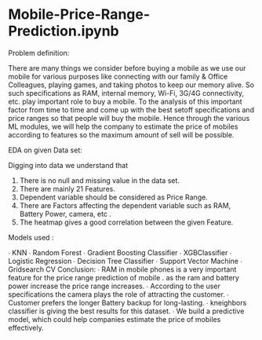 # Mobile-Price-Range-Prediction.ipynb

Problem definition:

There are many things we consider before buying a mobile as we use our mobile for various purposes
like connecting with our family & Office Colleagues, playing games, and taking photos to keep our
memory alive. So such specifications as RAM, internal memory, Wi-Fi, 3G/4G connectivity, etc. play
important role to buy a mobile. To the analysis of this important factor from time to time and come up
with the best setoff specifications and price ranges so that people will buy the mobile. Hence through the
various ML modules, we will help the company to estimate the price of mobiles according to features so
the maximum amount of sell will be possible.

EDA on given Data set:

Digging into data we understand that

1. There is no null and missing value in the data set.
2. There are mainly 21 Features.
3. Dependent variable should be considered as Price Range.
4. There are Factors affecting the dependent variable such as RAM, Battery Power,
camera, etc .
5. The heatmap gives a good correlation between the given Feature.

Models used :

∙ KNN
∙ Random Forest
∙ Gradient Boosting Classifier
∙ XGBClassifier
∙ Logistic Regression
∙ Decision Tree Classifier
∙ Support Vector Machine
∙ Gridsearch CV
Conclusion:
∙ RAM in mobile phones is a very important feature for the price range prediction of mobile . as the
ram and battery power increase the price range increases.
∙ According to the user specifications the camera plays the role of attracting the
customer. ∙ Customer prefers the longer Battery backup for long-lasting.
∙ kneighbors classifier is giving the best results for this dataset.
∙ We build a predictive model, which could help companies estimate the price of mobiles effectively.
